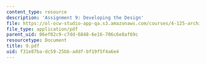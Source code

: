 ```yaml
---
content_type: resource
description: 'Assignment 9: Developing the Design'
file: https://ol-ocw-studio-app-qa.s3.amazonaws.com/courses/4-125-architecture-studio-building-in-landscapes-fall-2002/f31e87badc5925bbaddfbf19f5f4a6e4_9.pdf
file_type: application/pdf
parent_uid: 06ef02c9-c7dd-6848-6e16-706c6e8af69c
resourcetype: Document
title: 9.pdf
uid: f31e87ba-dc59-25bb-addf-bf19f5f4a6e4
---
```

